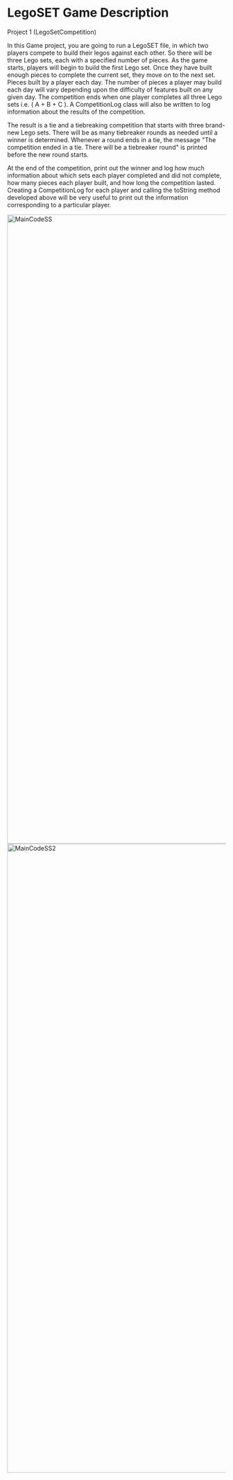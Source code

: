 <H1>LegoSET Game Description</H1>

<p>Project 1 (LegoSetCompetition)

In this Game project, you are going to run a LegoSET file, in which two players compete to build their legos against each other. So there will be three Lego sets, each with a specified number of pieces. As the game starts, players will begin to build the first Lego set. Once they have built enough pieces to complete the current set, they move on to the next set. Pieces built by a player each day. The number of pieces a player may build each day will vary depending upon the difficulty of features built on any given day. The competition ends when one player completes all three Lego sets i.e. ( A + B + C ). A CompetitionLog class will also be written to log information about the results of the competition.

The result is a tie and a tiebreaking competition that starts with three brand-new Lego sets. There will be as many tiebreaker rounds as needed until a winner is determined. Whenever a round ends in a tie, the message "The competition ended in a tie. There will be a tiebreaker round" is printed before the new round starts.

At the end of the competition, print out the winner and log how much information about which sets each player completed and did not complete, how many pieces each player built, and how long the competition lasted. Creating a CompetitionLog for each player and calling the toString method developed above will be very useful to print out the information corresponding to a particular player.


</p>


<img width="1452" alt="MainCodeSS" src="https://github.com/user-attachments/assets/a0957ef9-7973-4646-a03f-74dff5110527">



<img width="1452" alt="MainCodeSS2" src="https://github.com/user-attachments/assets/0c1ba33c-4dd0-45d1-b727-8122c46bddc3">
